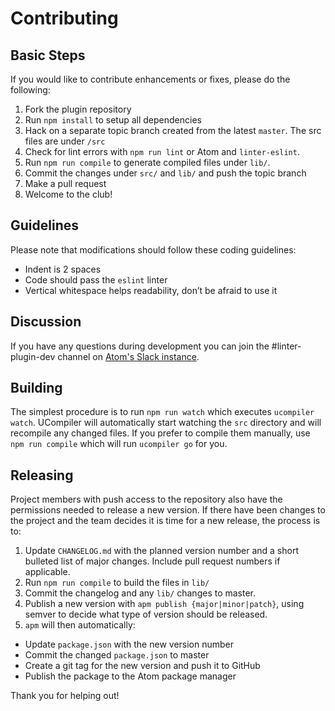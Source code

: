 # Contributing

## Basic Steps

If you would like to contribute enhancements or fixes, please do the following:

1.  Fork the plugin repository
2.  Run `npm install` to setup all dependencies
3.  Hack on a separate topic branch created from the latest `master`. The src files are under `/src`
4.  Check for lint errors with `npm run lint` or Atom and `linter-eslint`.
5.  Run `npm run compile` to generate compiled files under `lib/`.
6.  Commit the changes under `src/` and `lib/` and push the topic branch
7.  Make a pull request
8.  Welcome to the club!

## Guidelines

Please note that modifications should follow these coding guidelines:

*   Indent is 2 spaces
*   Code should pass the `eslint` linter
*   Vertical whitespace helps readability, don’t be afraid to use it

## Discussion
If you have any questions during development you can join the #linter-plugin-dev channel on [Atom's Slack instance](http://atom-slack.herokuapp.com/).

## Building

The simplest procedure is to run `npm run watch` which executes
`ucompiler watch`. UCompiler will automatically start watching the `src`
directory and will recompile any changed files. If you prefer to compile
them manually, use `npm run compile` which will run `ucompiler go` for you.

## Releasing

Project members with push access to the repository also have the permissions
needed to release a new version.  If there have been changes to the project and
the team decides it is time for a new release, the process is to:

1. Update `CHANGELOG.md` with the planned version number and a short bulleted
list of major changes.  Include pull request numbers if applicable.
1. Run `npm run compile` to build the files in `lib/`
1. Commit the changelog and any `lib/` changes to master.
1. Publish a new version with `apm publish {major|minor|patch}`, using semver to
decide what type of version should be released.
1. `apm` will then automatically:
  * Update `package.json` with the new version number
  * Commit the changed `package.json` to master
  * Create a git tag for the new version and push it to GitHub
  * Publish the package to the Atom package manager

Thank you for helping out!

